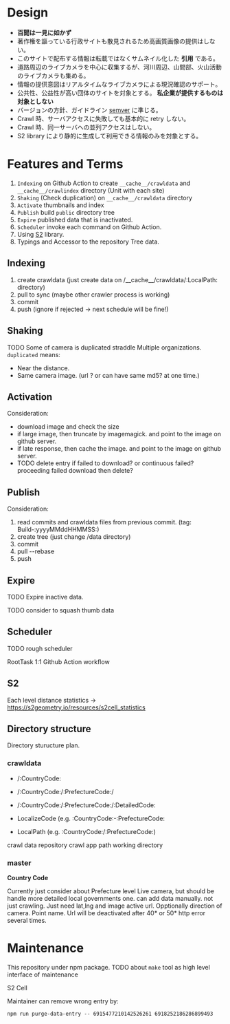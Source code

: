 # Design

- **百聞は一見に如かず**
- 著作権を謳っている行政サイトも散見されるため高画質画像の提供はしない。
- このサイトで配布する情報は転載ではなくサムネイル化した **引用** である。
- 道路周辺のライブカメラを中心に収集するが、河川周辺、山間部、火山活動のライブカメラも集める。
- 情報の提供意図はリアルタイムなライブカメラによる現況確認のサポート。
- 公共性、公益性が高い団体のサイトを対象とする。 **私企業が提供するものは対象としない**
- バージョンの方針、ガイドライン [semver](https://semver.org/lang/ja/) に準じる。
- Crawl 時、サーバアクセスに失敗しても基本的に retry しない。
- Crawl 時、同一サーバへの並列アクセスはしない。
- S2 library により静的に生成して利用できる情報のみを対象とする。

# Features and Terms

1. `Indexing` on Github Action to create `__cache__/crawldata` and `__cache__/crawlindex` directory (Unit with each site)
2. `Shaking` (Check duplication) on `__cache__/crawldata` directory
3. `Activate` thumbnails and index
4. `Publish` build `public` directory tree
5. `Expire` published data that is inactivated.
6. `Scheduler` invoke each command on Github Action.
7. Using [S2](https://s2geometry.io/) library.
8. Typings and Accessor to the repository Tree data.

## Indexing

1. create crawldata (just create data on /\_\_cache\_\_/crawldata/:LocalPath: directory)
2. pull to sync  (maybe other crawler process is working)
3. commit 
4. push (ignore if rejected -> next schedule will be fine!)

## Shaking

TODO Some of camera is duplicated straddle Multiple organizations.
`duplicated` means:

- Near the distance.
- Same camera image. (url ? or can have same md5? at one time.)

## Activation

Consideration:

- download image and check the size
- if large image, then truncate by imagemagick. and point to the image on github server.
- if late response, then cache the image. and point to the image on github server.
- TODO delete entry if failed to download? or continuous failed? proceeding failed download then delete?

## Publish

Consideration:

1. read commits and crawldata files from previous commit. (tag: Build-:yyyyMMddHHMMSS:)
2. create tree (just change /data directory)
3. commit
4. pull --rebase
5. push

## Expire

TODO
Expire inactive data.

TODO consider to squash thumb data

## Scheduler

TODO rough scheduler

RootTask 1:1  Github Action workflow

## S2

Each level distance statistics
 -> https://s2geometry.io/resources/s2cell_statistics

## Directory structure

Directory sturucture plan.

### crawldata

- /:CountryCode:
- /:CountryCode:/:PrefectureCode:/
- /:CountryCode:/:PrefectureCode:/:DetailedCode:

- LocalizeCode (e.g. :CountryCode:-:PrefectureCode:
- LocalPath (e.g. :CountryCode:/:PrefectureCode:)

crawl data repository
crawl app path
working directory



### master

**Country Code**

Currently just consider about Prefecture level Live camera, but should be handle more detailed local governments one.
can add data manually. not just crawling.
Just need lat,lng and image active url. Opptionally direction of camera. Point name.
Url will be deactivated after 40* or 50* http error several times.


# Maintenance

This repository under npm package.
TODO about `make` tool as high level interface of maintenance

S2 Cell


Maintainer can remove wrong entry by:

```
npm run purge-data-entry -- 6915477210142526261 6918252186286899493
```

